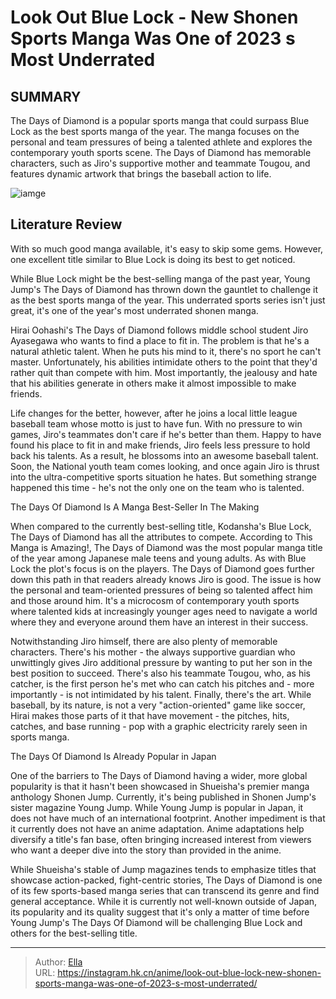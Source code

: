 # Look Out Blue Lock - New Shonen Sports Manga Was One of 2023 s Most Underrated


## SUMMARY 



  The Days of Diamond is a popular sports manga that could surpass Blue Lock as the best sports manga of the year.   The manga focuses on the personal and team pressures of being a talented athlete and explores the contemporary youth sports scene.   The Days of Diamond has memorable characters, such as Jiro&#39;s supportive mother and teammate Tougou, and features dynamic artwork that brings the baseball action to life.  

![iamge](https://static1.srcdn.com/wordpress/wp-content/uploads/2023/12/the-days-of-diamond_jiro-ayasegawa.jpg)

## Literature Review

With so much good manga available, it&#39;s easy to skip some gems. However, one excellent title similar to Blue Lock is doing its best to get noticed.




While Blue Lock might be the best-selling manga of the past year, Young Jump&#39;s The Days of Diamond has thrown down the gauntlet to challenge it as the best sports manga of the year. This underrated sports series isn&#39;t just great, it&#39;s one of the year&#39;s most underrated shonen manga.




Hirai Oohashi&#39;s The Days of Diamond follows middle school student Jiro Ayasegawa who wants to find a place to fit in. The problem is that he&#39;s a natural athletic talent. When he puts his mind to it, there&#39;s no sport he can&#39;t master. Unfortunately, his abilities intimidate others to the point that they&#39;d rather quit than compete with him. Most importantly, the jealousy and hate that his abilities generate in others make it almost impossible to make friends.

          

Life changes for the better, however, after he joins a local little league baseball team whose motto is just to have fun. With no pressure to win games, Jiro&#39;s teammates don&#39;t care if he&#39;s better than them. Happy to have found his place to fit in and make friends, Jiro feels less pressure to hold back his talents. As a result, he blossoms into an awesome baseball talent. Soon, the National youth team comes looking, and once again Jiro is thrust into the ultra-competitive sports situation he hates. But something strange happened this time - he&#39;s not the only one on the team who is talented.





 The Days Of Diamond Is A Manga Best-Seller In The Making 
          

When compared to the currently best-selling title, Kodansha&#39;s Blue Lock, The Days of Diamond has all the attributes to compete. According to This Manga is Amazing!, The Days of Diamond was the most popular manga title of the year among Japanese male teens and young adults. As with Blue Lock the plot&#39;s focus is on the players. The Days of Diamond goes further down this path in that readers already knows Jiro is good. The issue is how the personal and team-oriented pressures of being so talented affect him and those around him. It&#39;s a microcosm of contemporary youth sports where talented kids at increasingly younger ages need to navigate a world where they and everyone around them have an interest in their success.

Notwithstanding Jiro himself, there are also plenty of memorable characters. There&#39;s his mother - the always supportive guardian who unwittingly gives Jiro additional pressure by wanting to put her son in the best position to succeed. There&#39;s also his teammate Tougou, who, as his catcher, is the first person he&#39;s met who can catch his pitches and - more importantly - is not intimidated by his talent. Finally, there&#39;s the art. While baseball, by its nature, is not a very &#34;action-oriented&#34; game like soccer, Hirai makes those parts of it that have movement - the pitches, hits, catches, and base running - pop with a graphic electricity rarely seen in sports manga.






 The Days Of Diamond Is Already Popular in Japan 
          

One of the barriers to The Days of Diamond having a wider, more global popularity is that it hasn&#39;t been showcased in Shueisha&#39;s premier manga anthology Shonen Jump. Currently, it&#39;s being published in Shonen Jump&#39;s sister magazine Young Jump. While Young Jump is popular in Japan, it does not have much of an international footprint. Another impediment is that it currently does not have an anime adaptation. Anime adaptations help diversify a title&#39;s fan base, often bringing increased interest from viewers who want a deeper dive into the story than provided in the anime.

While Shueisha&#39;s stable of Jump magazines tends to emphasize titles that showcase action-packed, fight-centric stories, The Days of Diamond is one of its few sports-based manga series that can transcend its genre and find general acceptance. While it is currently not well-known outside of Japan, its popularity and its quality suggest that it&#39;s only a matter of time before Young Jump&#39;s The Days Of Diamond will be challenging Blue Lock and others for the best-selling title.






---

> Author: [Ella](https://instagram.hk.cn/)  
> URL: https://instagram.hk.cn/anime/look-out-blue-lock-new-shonen-sports-manga-was-one-of-2023-s-most-underrated/  


